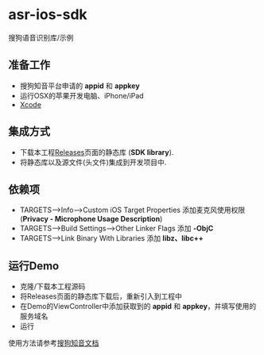 # asr-ios-sdk
搜狗语音识别库/示例

## 准备工作
- 搜狗知音平台申请的 **appid** 和 **appkey**
- 运行OSX的苹果开发电脑、iPhone/iPad
- [Xcode](https://developer.apple.com/xcode/)

## 集成方式
- 下载本工程[Releases](https://github.com/sogouspeech/asr-iOS-sdk/releases)页面的静态库 (**SDK library**).
- 将静态库以及源文件(头文件)集成到开发项目中.

## 依赖项
- TARGETS-->Info-->Custom iOS Target Properties   添加麦克风使用权限 (**Privacy - Microphone Usage Description**)
- TARGETS-->Build Settings-->Other Linker Flags 添加 **-ObjC**
- TARGETS-->Link Binary With Libraries 添加 **libz、libc++** 

## 运行Demo
- 克隆/下载本工程源码
- 将Releases页面的静态库下载后，重新引入到工程中
- 在Demo的ViewController中添加获取到的 **appid** 和 **appkey**，并填写使用的服务域名
- 运行


使用方法请参考[搜狗知音文档](https://docs.zhiyin.sogou.com/docs/asr/sdk)
